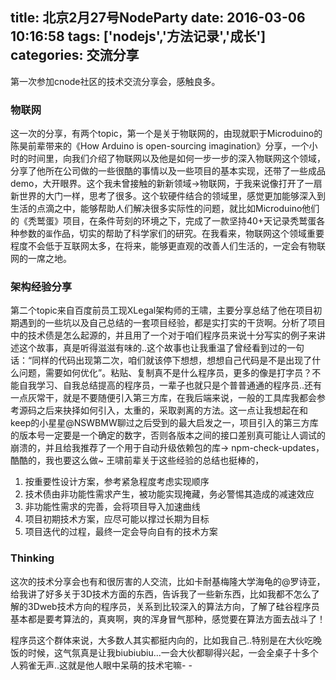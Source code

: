 title: 北京2月27号NodeParty
date: 2016-03-06 10:16:58
tags: ['nodejs','方法记录','成长']
categories: 交流分享
---
第一次参加cnode社区的技术交流分享会，感触良多。

### 物联网
这一次的分享，有两个topic，第一个是关于物联网的，由现就职于Microduino的陈昊前辈带来的《How Arduino is open-sourcing imagination》分享，一个小时的时间里，向我们介绍了物联网以及他是如何一步一步的深入物联网这个领域，分享了他所在公司做的一些很酷的事情以及一些项目的基本实现，还带了一些成品demo，大开眼界。这个我未曾接触的新新领域->物联网，于我来说像打开了一扇新世界的大门一样，思考了很多。这个软硬件结合的领域里，感觉更加能够深入到生活的点滴之中，能够帮助人们解决很多实际性的问题，就比如Microduino他们的《秃鹫蛋》项目，在条件苛刻的环境之下，完成了一款坚持40+天记录秃鹫蛋各种参数的`蛋`作品，切实的帮助了科学家们的研究。在我看来，物联网这个领域重要程度不会低于互联网太多，在将来，能够更直观的改善人们生活的，一定会有物联网的一席之地。


### 架构经验分享

第二个topic来自百度前员工现XLegal架构师的王啸，主要分享总结了他在项目初期遇到的一些坑以及自己总结的一套项目经验，都是实打实的干货啊。分析了项目中的技术债是怎么起源的，并且用了一个对于咱们程序员来说十分写实的例子来讲述这个故事，真是听得滋滋有味的..这个故事也让我重温了曾经看到过的一句话：“同样的代码出现第二次，咱们就该停下想想，想想自己代码是不是出现了什么问题，需要如何优化”。粘贴、复制真不是什么程序员，更多的像是打字员？不能自我学习、自我总结提高的程序员，一辈子也就只是个普普通通的程序员..还有一点灰常干，就是不要随便引入第三方库，在我后端来说，一般的工具库我都会参考源码之后来抉择如何引入，太重的，采取剥离的方法。这一点让我想起在和keep的小星星@NSWBMW聊过之后受到的最大启发之一，项目引入的第三方库的版本号一定要是一个确定的数字，否则各版本之间的接口差别真可能让人调试的崩溃的，并且给我推荐了一个用于自动升级依赖包的库-> npm-check-updates，酷酷的，我也要这么做~
王啸前辈关于这些经验的总结也挺棒的，

1. 按重要性设计方案，参考紧急程度考虑实现顺序
2. 技术债由非功能性需求产生，被功能实现掩藏，务必警惕其造成的减速效应
3. 非功能性需求的完善，会将项目导入加速曲线
4. 项目初期技术方案，应尽可能以撑过长期为目标
5. 项目迭代的过程，最终一定会导向自有的技术方案



### Thinking


这次的技术分享会也有和很厉害的人交流，比如卡耐基梅隆大学海龟的@罗诗亚，给我讲了好多关于3D技术方面的东西，告诉我了一些新东西，比如我都不怎么了解的3Dweb技术方向的程序员，关系到比较深入的算法方向，了解了硅谷程序员基本都是要考算法的，真爽啊，爽的浑身冒气那种，感觉要在算法方面去战斗了！

程序员这个群体来说，大多数人其实都挺内向的，比如我自己..特别是在大伙吃晚饭的时候，这气氛真是让我biubiubiu...一会大伙都聊得兴起，一会全桌子十多个人鸦雀无声..这就是他人眼中呆萌的技术宅嘛- -


